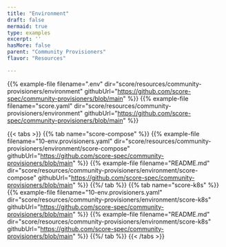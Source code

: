 ```yaml
---
title: "Environment"
draft: false
mermaid: true
type: examples
excerpt: ''
hasMore: false
parent: "Community Provisioners"
flavor: "Resources"

---
```




{{% example-file filename=".env" dir="score/resources/community-provisioners/environment" githubUrl="https://github.com/score-spec/community-provisioners/blob/main" %}}
{{% example-file filename="score.yaml" dir="score/resources/community-provisioners/environment" githubUrl="https://github.com/score-spec/community-provisioners/blob/main" %}}

{{< tabs >}}
{{% tab name="score-compose" %}}
{{% example-file filename="10-env.provisioners.yaml" dir="score/resources/community-provisioners/environment/score-compose" githubUrl="https://github.com/score-spec/community-provisioners/blob/main" %}}
{{% example-file filename="README.md" dir="score/resources/community-provisioners/environment/score-compose" githubUrl="https://github.com/score-spec/community-provisioners/blob/main" %}}
{{%/ tab %}}
{{% tab name="score-k8s" %}}
{{% example-file filename="10-env.provisioners.yaml" dir="score/resources/community-provisioners/environment/score-k8s" githubUrl="https://github.com/score-spec/community-provisioners/blob/main" %}}
{{% example-file filename="README.md" dir="score/resources/community-provisioners/environment/score-k8s" githubUrl="https://github.com/score-spec/community-provisioners/blob/main" %}}
{{%/ tab %}}
{{< /tabs >}}
  
